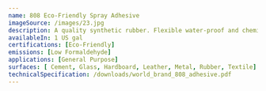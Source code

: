 ```yaml
---
name: 808 Eco-Friendly Spray Adhesive
imageSource: /images/23.jpg
description: A quality synthetic rubber. Flexible water-proof and chemical resistant. Good for use with simulated leathers, poromeric material, fabrics, vulanized rubber, wood, glass metals, ceramics, hardboards, linoleum, concrete and rigid plastics.
availableIn: 1 US gal
certifications: [Eco-Friendly]
emissions: [Low Formaldehyde]
applications: [General Purpose]
surfaces: [ Cement, Glass, Hardboard, Leather, Metal, Rubber, Textile]
technicalSpecification: /downloads/world_brand_808_adhesive.pdf
---
```


